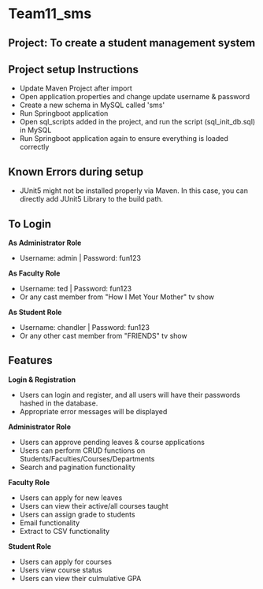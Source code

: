 # Team11_sms

## Project: To create a student management system

## Project setup Instructions
- Update Maven Project after import
- Open application.properties and change update username & password
- Create a new schema in MySQL called 'sms'
- Run Springboot application
- Open sql_scripts added in the project, and run the script (sql_init_db.sql) in MySQL
- Run Springboot application again to ensure everything is loaded correctly

## Known Errors during setup
- JUnit5 might not be installed properly via Maven. In this case, you can directly add JUnit5 Library to the build path.

## To Login 
**As Administrator Role**
- Username: admin | Password: fun123

**As Faculty Role**
- Username: ted | Password: fun123
- Or any cast member from "How I Met Your Mother" tv show

**As Student Role**
- Username: chandler | Password: fun123
- Or any other cast member from "FRIENDS" tv show

## Features

**Login & Registration**
- Users can login and register, and all users will have their passwords hashed in the database.
- Appropriate error messages will be displayed

**Administrator Role**
- Users can approve pending leaves & course applications
- Users can perform CRUD functions on Students/Faculties/Courses/Departments
- Search and pagination functionality

**Faculty Role**
- Users can apply for new leaves
- Users can view their active/all courses taught
- Users can assign grade to students
- Email functionality
- Extract to CSV functionality

**Student Role**
- Users can apply for courses
- Users view course status
- Users can view their culmulative GPA

